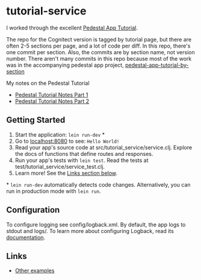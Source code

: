# tutorial-service

I worked through the excellent [Pedestal App Tutorial](https://github.com/pedestal/app-tutorial/wiki).

The repo for the Cognitect version is tagged by tutorial page, but there are often 2-5 sections per page,
and a lot of code per diff. In this repo, there's one commit per section. Also, the commits are by section
name, not version number. There aren't many commits in this repo because most of the work was in the
accompanying pedestal app project, [pedestal-app-tutorial-by-section](https://github.com/pchristensen/pedestal-app-tutorial-by-section)

My notes on the Pedestal Tutorial
- [Pedestal Tutorial Notes Part 1](http://pchristensen.com/blog/articles/pedestal-tutorial-part-1-notes/)
- [Pedestal Tutorial Notes Part 2](http://pchristensen.com/blog/articles/pedestal-tutorial-part-2-notes/)

## Getting Started

1. Start the application: `lein run-dev` \*
2. Go to [localhost:8080](http://localhost:8080/) to see: `Hello World!`
3. Read your app's source code at src/tutorial_service/service.clj. Explore the docs of functions
   that define routes and responses.
4. Run your app's tests with `lein test`. Read the tests at test/tutorial_service/service_test.clj.
5. Learn more! See the [Links section below](#links).

\* `lein run-dev` automatically detects code changes. Alternatively, you can run in production mode
with `lein run`.

## Configuration

To configure logging see config/logback.xml. By default, the app logs to stdout and logs/.
To learn more about configuring Logback, read its [documentation](http://logback.qos.ch/documentation.html).

## Links
* [Other examples](https://github.com/pedestal/samples)
